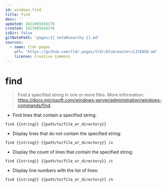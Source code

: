 ```yaml
---
id: windows.find
title: Find
desc: ''
updated: 1623965016176
created: 1623965016176
isDir: false
gitNotePath: 'pages/{{ noteHiearchy }}.md'
sources:
  - name: tldr-pages
    url: 'https://github.com/tldr-pages/tldr/blob/master/LICENSE.md'
    license: Creative Commons
---
```

# find

> Find a specified string in one or more files.
> More information: <https://docs.microsoft.com/windows-server/administration/windows-commands/find>.

- Find lines that contain a specified string:

`find {{string}} {{path/to/file_or_directory}}`

- Display lines that do not contain the specified string:

`find {{string}} {{path/to/file_or_directory}} /v`

- Display the count of lines that contain the specified string:

`find {{string}} {{path/to/file_or_directory}} /c`

- Display line numbers with the list of lines:

`find {{string}} {{path/to/file_or_directory}} /n`

